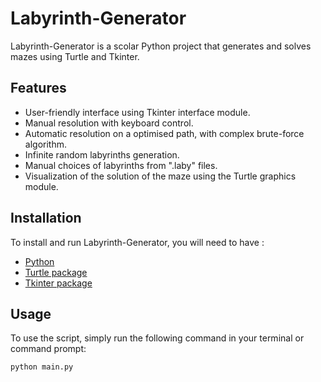 # Labyrinth-Generator

Labyrinth-Generator is a scolar Python project that generates and solves mazes using Turtle and Tkinter.

## Features
- User-friendly interface using Tkinter interface module.
- Manual resolution with keyboard control.
- Automatic resolution on a optimised path, with complex brute-force algorithm.
- Infinite random labyrinths generation.
- Manual choices of labyrinths from ".laby" files.
- Visualization of the solution of the maze using the Turtle graphics module.

## Installation

To install and run Labyrinth-Generator, you will need to have :
- [Python](https://www.python.org/downloads/)
- [Turtle package](https://docs.python.org/3/library/turtle.html)
- [Tkinter package](https://docs.python.org/fr/3/library/tkinter.html)

## Usage
To use the script, simply run the following command in your terminal or command prompt:
```python
python main.py
```
